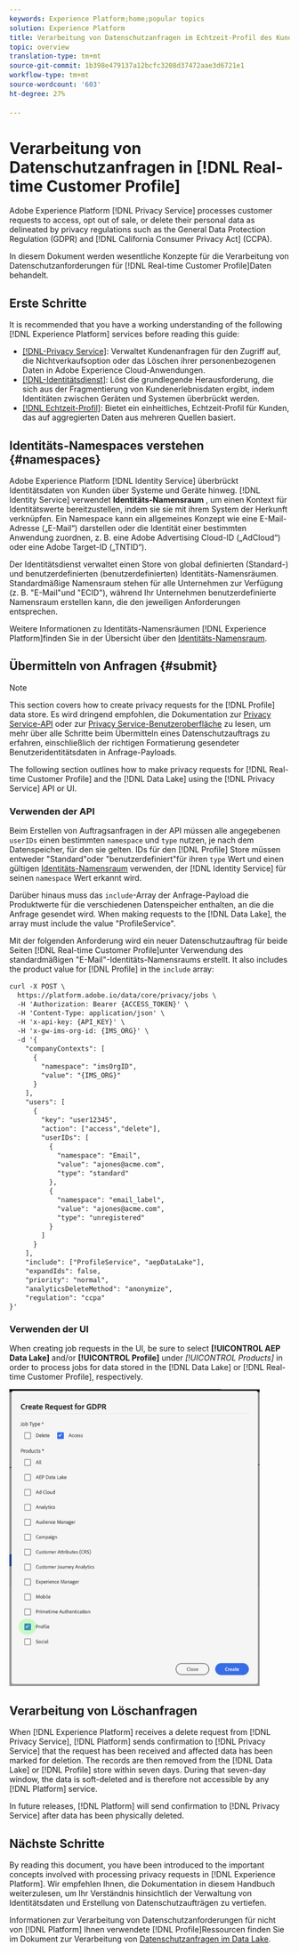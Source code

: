 ```yaml
---
keywords: Experience Platform;home;popular topics
solution: Experience Platform
title: Verarbeitung von Datenschutzanfragen im Echtzeit-Profil des Kunden
topic: overview
translation-type: tm+mt
source-git-commit: 1b398e479137a12bcfc3208d37472aae3d6721e1
workflow-type: tm+mt
source-wordcount: '603'
ht-degree: 27%

---
```



# Verarbeitung von Datenschutzanfragen in [!DNL Real-time Customer Profile]

Adobe Experience Platform [!DNL Privacy Service] processes customer requests to access, opt out of sale, or delete their personal data as delineated by privacy regulations such as the General Data Protection Regulation (GDPR) and [!DNL California Consumer Privacy Act] (CCPA).

In diesem Dokument werden wesentliche Konzepte für die Verarbeitung von Datenschutzanforderungen für [!DNL Real-time Customer Profile]Daten behandelt.

## Erste Schritte

It is recommended that you have a working understanding of the following [!DNL Experience Platform] services before reading this guide:

* [[!DNL-Privacy Service]](home.md): Verwaltet Kundenanfragen für den Zugriff auf, die Nichtverkaufsoption oder das Löschen ihrer personenbezogenen Daten in Adobe Experience Cloud-Anwendungen.
* [[!DNL-Identitätsdienst]](../identity-service/home.md): Löst die grundlegende Herausforderung, die sich aus der Fragmentierung von Kundenerlebnisdaten ergibt, indem Identitäten zwischen Geräten und Systemen überbrückt werden.
* [[!DNL Echtzeit-Profil]](../profile/home.md): Bietet ein einheitliches, Echtzeit-Profil für Kunden, das auf aggregierten Daten aus mehreren Quellen basiert.

## Identitäts-Namespaces verstehen {#namespaces}

Adobe Experience Platform [!DNL Identity Service] überbrückt Identitätsdaten von Kunden über Systeme und Geräte hinweg. [!DNL Identity Service] verwendet **Identitäts-Namensraum** , um einen Kontext für Identitätswerte bereitzustellen, indem sie sie mit ihrem System der Herkunft verknüpfen. Ein Namespace kann ein allgemeines Konzept wie eine E-Mail-Adresse („E-Mail“) darstellen oder die Identität einer bestimmten Anwendung zuordnen, z. B. eine Adobe Advertising Cloud-ID („AdCloud“) oder eine Adobe Target-ID („TNTID“).

Der Identitätsdienst verwaltet einen Store von global definierten (Standard-) und benutzerdefinierten (benutzerdefinierten) Identitäts-Namensräumen. Standardmäßige Namensraum stehen für alle Unternehmen zur Verfügung (z. B. &quot;E-Mail&quot;und &quot;ECID&quot;), während Ihr Unternehmen benutzerdefinierte Namensraum erstellen kann, die den jeweiligen Anforderungen entsprechen.

Weitere Informationen zu Identitäts-Namensräumen [!DNL Experience Platform]finden Sie in der Übersicht über den [Identitäts-Namensraum](../identity-service/namespaces.md).

## Übermitteln von Anfragen {#submit}

>[!NOTE]
>
>This section covers how to create privacy requests for the [!DNL Profile] data store. Es wird dringend empfohlen, die Dokumentation zur [Privacy Service-API](../privacy-service/api/getting-started.md) oder zur [Privacy Service-Benutzeroberfläche](../privacy-service/ui/overview.md) zu lesen, um mehr über alle Schritte beim Übermitteln eines Datenschutzauftrags zu erfahren, einschließlich der richtigen Formatierung gesendeter Benutzeridentitätsdaten in Anfrage-Payloads.

The following section outlines how to make privacy requests for [!DNL Real-time Customer Profile] and the [!DNL Data Lake] using the [!DNL Privacy Service] API or UI.

### Verwenden der API

Beim Erstellen von Auftragsanfragen in der API müssen alle angegebenen `userIDs` einen bestimmten `namespace` und `type` nutzen, je nach dem Datenspeicher, für den sie gelten. IDs für den [!DNL Profile] Store müssen entweder &quot;Standard&quot;oder &quot;benutzerdefiniert&quot;für ihren `type` Wert und einen gültigen [Identitäts-Namensraum](#namespaces) verwenden, der [!DNL Identity Service] für seinen `namespace` Wert erkannt wird.


Darüber hinaus muss das `include`-Array der Anfrage-Payload die Produktwerte für die verschiedenen Datenspeicher enthalten, an die die Anfrage gesendet wird. When making requests to the [!DNL Data Lake], the array must include the value &quot;ProfileService&quot;.

Mit der folgenden Anforderung wird ein neuer Datenschutzauftrag für beide Seiten [!DNL Real-time Customer Profile]unter Verwendung des standardmäßigen &quot;E-Mail&quot;-Identitäts-Namensraums erstellt. It also includes the product value for [!DNL Profile] in the `include` array:

```shell
curl -X POST \
  https://platform.adobe.io/data/core/privacy/jobs \
  -H 'Authorization: Bearer {ACCESS_TOKEN}' \
  -H 'Content-Type: application/json' \
  -H 'x-api-key: {API_KEY}' \
  -H 'x-gw-ims-org-id: {IMS_ORG}' \
  -d '{
    "companyContexts": [
      {
        "namespace": "imsOrgID",
        "value": "{IMS_ORG}"
      }
    ],
    "users": [
      {
        "key": "user12345",
        "action": ["access","delete"],
        "userIDs": [
          {
            "namespace": "Email",
            "value": "ajones@acme.com",
            "type": "standard"
          },
          {
            "namespace": "email_label",
            "value": "ajones@acme.com",
            "type": "unregistered"
          }
        ]
      }
    ],
    "include": ["ProfileService", "aepDataLake"],
    "expandIds": false,
    "priority": "normal",
    "analyticsDeleteMethod": "anonymize",
    "regulation": "ccpa"
}'
```

### Verwenden der UI

When creating job requests in the UI, be sure to select **[!UICONTROL AEP Data Lake]** and/or **[!UICONTROL Profile]** under _[!UICONTROL Products]_ in order to process jobs for data stored in the [!DNL Data Lake] or [!DNL Real-time Customer Profile], respectively.

<img src="images/privacy/product-value.png" width="450"><br>

## Verarbeitung von Löschanfragen

When [!DNL Experience Platform] receives a delete request from [!DNL Privacy Service], [!DNL Platform] sends confirmation to [!DNL Privacy Service] that the request has been received and affected data has been marked for deletion. The records are then removed from the [!DNL Data Lake] or [!DNL Profile] store within seven days. During that seven-day window, the data is soft-deleted and is therefore not accessible by any [!DNL Platform] service.

In future releases, [!DNL Platform] will send confirmation to [!DNL Privacy Service] after data has been physically deleted.

## Nächste Schritte

By reading this document, you have been introduced to the important concepts involved with processing privacy requests in [!DNL Experience Platform]. Wir empfehlen Ihnen, die Dokumentation in diesem Handbuch weiterzulesen, um Ihr Verständnis hinsichtlich der Verwaltung von Identitätsdaten und Erstellung von Datenschutzaufträgen zu vertiefen.

Informationen zur Verarbeitung von Datenschutzanforderungen für nicht von [!DNL Platform] Ihnen verwendete [!DNL Profile]Ressourcen finden Sie im Dokument zur Verarbeitung von [Datenschutzanfragen im Data Lake](../catalog/privacy.md).